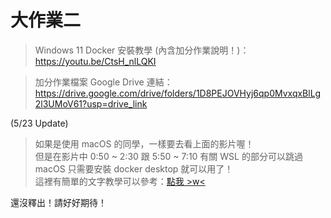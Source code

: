 # 大作業二

> Windows 11 Docker 安裝教學 (內含加分作業說明！)：https://youtu.be/CtsH_nlLQKI

> 加分作業檔案 Google Drive 連結：https://drive.google.com/drive/folders/1D8PEJOVHyj6qp0MvxqxBlLg2l3UMoV61?usp=drive_link

(5/23 Update)
> 如果是使用 macOS 的同學，一樣要去看上面的影片喔！<br>
> 但是在影片中 0:50 ~ 2:30 跟 5:50 ~ 7:10 有關 WSL 的部分可以跳過<br>
> macOS 只需要安裝 docker desktop 就可以用了！<br>
> 這裡有簡單的文字教學可以參考：[點我 >w<](https://tw-csie-sprout.github.io/c2024/#!project2-mac-docker.md)


還沒釋出！請好好期待！
